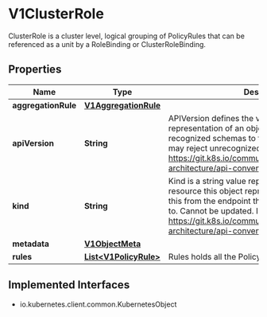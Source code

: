 

# V1ClusterRole

ClusterRole is a cluster level, logical grouping of PolicyRules that can be referenced as a unit by a RoleBinding or ClusterRoleBinding.
## Properties

Name | Type | Description | Notes
------------ | ------------- | ------------- | -------------
**aggregationRule** | [**V1AggregationRule**](V1AggregationRule.md) |  |  [optional]
**apiVersion** | **String** | APIVersion defines the versioned schema of this representation of an object. Servers should convert recognized schemas to the latest internal value, and may reject unrecognized values. More info: https://git.k8s.io/community/contributors/devel/sig-architecture/api-conventions.md#resources |  [optional]
**kind** | **String** | Kind is a string value representing the REST resource this object represents. Servers may infer this from the endpoint the client submits requests to. Cannot be updated. In CamelCase. More info: https://git.k8s.io/community/contributors/devel/sig-architecture/api-conventions.md#types-kinds |  [optional]
**metadata** | [**V1ObjectMeta**](V1ObjectMeta.md) |  |  [optional]
**rules** | [**List&lt;V1PolicyRule&gt;**](V1PolicyRule.md) | Rules holds all the PolicyRules for this ClusterRole |  [optional]


## Implemented Interfaces

* io.kubernetes.client.common.KubernetesObject


